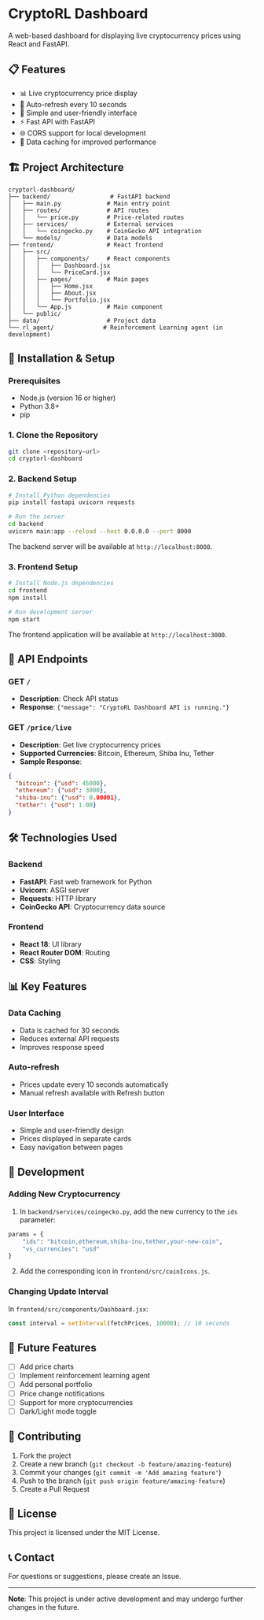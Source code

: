 # CryptoRL Dashboard

A web-based dashboard for displaying live cryptocurrency prices using React and FastAPI.

## 📋 Features

- 📊 Live cryptocurrency price display
- 🔄 Auto-refresh every 10 seconds
- 🎨 Simple and user-friendly interface
- ⚡ Fast API with FastAPI
- 🌐 CORS support for local development
- 💾 Data caching for improved performance

## 🏗️ Project Architecture

```
cryptorl-dashboard/
├── backend/                 # FastAPI backend
│   ├── main.py             # Main entry point
│   ├── routes/             # API routes
│   │   └── price.py        # Price-related routes
│   ├── services/           # External services
│   │   └── coingecko.py    # CoinGecko API integration
│   └── models/             # Data models
├── frontend/               # React frontend
│   ├── src/
│   │   ├── components/     # React components
│   │   │   ├── Dashboard.jsx
│   │   │   └── PriceCard.jsx
│   │   ├── pages/          # Main pages
│   │   │   ├── Home.jsx
│   │   │   ├── About.jsx
│   │   │   └── Portfolio.jsx
│   │   └── App.js          # Main component
│   └── public/
├── data/                   # Project data
└── rl_agent/              # Reinforcement Learning agent (in development)
```

## 🚀 Installation & Setup

### Prerequisites

- Node.js (version 16 or higher)
- Python 3.8+
- pip

### 1. Clone the Repository

```bash
git clone <repository-url>
cd cryptorl-dashboard
```

### 2. Backend Setup

```bash
# Install Python dependencies
pip install fastapi uvicorn requests

# Run the server
cd backend
uvicorn main:app --reload --host 0.0.0.0 --port 8000
```

The backend server will be available at `http://localhost:8000`.

### 3. Frontend Setup

```bash
# Install Node.js dependencies
cd frontend
npm install

# Run development server
npm start
```

The frontend application will be available at `http://localhost:3000`.

## 🔌 API Endpoints

### GET `/`
- **Description**: Check API status
- **Response**: `{"message": "CryptoRL Dashboard API is running."}`

### GET `/price/live`
- **Description**: Get live cryptocurrency prices
- **Supported Currencies**: Bitcoin, Ethereum, Shiba Inu, Tether
- **Sample Response**:
```json
{
  "bitcoin": {"usd": 45000},
  "ethereum": {"usd": 3000},
  "shiba-inu": {"usd": 0.00001},
  "tether": {"usd": 1.00}
}
```

## 🛠️ Technologies Used

### Backend
- **FastAPI**: Fast web framework for Python
- **Uvicorn**: ASGI server
- **Requests**: HTTP library
- **CoinGecko API**: Cryptocurrency data source

### Frontend
- **React 18**: UI library
- **React Router DOM**: Routing
- **CSS**: Styling

## 📊 Key Features

### Data Caching
- Data is cached for 30 seconds
- Reduces external API requests
- Improves response speed

### Auto-refresh
- Prices update every 10 seconds automatically
- Manual refresh available with Refresh button

### User Interface
- Simple and user-friendly design
- Prices displayed in separate cards
- Easy navigation between pages

## 🔧 Development

### Adding New Cryptocurrency

1. In `backend/services/coingecko.py`, add the new currency to the `ids` parameter:
```python
params = {
    "ids": "bitcoin,ethereum,shiba-inu,tether,your-new-coin",
    "vs_currencies": "usd"
}
```

2. Add the corresponding icon in `frontend/src/coinIcons.js`.

### Changing Update Interval

In `frontend/src/components/Dashboard.jsx`:
```javascript
const interval = setInterval(fetchPrices, 10000); // 10 seconds
```

## 🚧 Future Features

- [ ] Add price charts
- [ ] Implement reinforcement learning agent
- [ ] Add personal portfolio
- [ ] Price change notifications
- [ ] Support for more cryptocurrencies
- [ ] Dark/Light mode toggle

## 🤝 Contributing

1. Fork the project
2. Create a new branch (`git checkout -b feature/amazing-feature`)
3. Commit your changes (`git commit -m 'Add amazing feature'`)
4. Push to the branch (`git push origin feature/amazing-feature`)
5. Create a Pull Request

## 📝 License

This project is licensed under the MIT License.

## 📞 Contact

For questions or suggestions, please create an Issue.

---

**Note**: This project is under active development and may undergo further changes in the future.